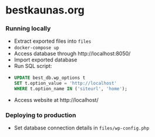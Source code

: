 # bestkaunas.org

### Running locally
- Extract exported files into `files`
- `docker-compose up`
- Access database through http://localhost:8050/
- Import exported database
- Run SQL script:
- ```sql
  UPDATE best_db.wp_options t
  SET t.option_value = 'http://localhost'
  WHERE t.option_name IN ('siteurl', 'home');
  ```
- Access website at http://localhost/

### Deploying to production
- Set database connection details in `files/wp-config.php`
